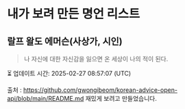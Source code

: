 # 내가 보려 만든 명언 리스트

##  랄프 왈도 에머슨(사상가, 시인)
> 나 자신에 대한 자신감을 잃으면 온 세상이 나의 적이 된다.


⏳ 업데이트 시간: 2025-02-27 08:57:07 (UTC)

출처 : https://github.com/gwongibeom/korean-advice-open-api/blob/main/README.md
재밌게 보려고 만들었습니다.
